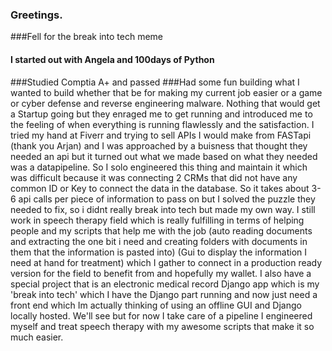 ### Greetings.

###Fell for the break into tech meme
#### I started out with Angela and 100days of Python
###Studied Comptia A+ and passed 
###Had some fun building what I wanted to build whether that be for making my current job easier or a game or cyber defense and reverse engineering malware. Nothing that would get a Startup going but they enraged me to get running and introduced me to the feeling of when everything is running flawlessly and the satisfaction. I tried my hand at Fiverr and trying to sell APIs I would make from FASTapi (thank you Arjan) and I was approached by a buisness that thought they needed an api but it turned out what we made based on what they needed was a datapipeline. So I solo engineered this thing and maintain it which was difficult because it was connecting 2 CRMs that did not have any common ID or Key to connect the data in the database. So it takes about 3-6 api calls per piece of information to pass on but I solved the puzzle they needed to fix, so i didnt really break into tech but made my own way. I still work in speech therapy field which is really fulfilling in terms of helping people and my scripts that help me with the job (auto reading documents and extracting the one bit i need and creating folders with documents in them that the information is pasted into) (Gui to display the information I need at hand for treatment) which I gather to connect in a production ready version for the field to benefit from and hopefully my wallet. I also have a special project that is an electronic medical record Django app which is my 'break into tech' which I have the Django part running and now just need a front end which Im actually thinking of using an offline GUI and Django locally hosted. We'll see but for now I take care of a pipeline I engineered myself and treat speech therapy with my awesome scripts that make it so much easier.
